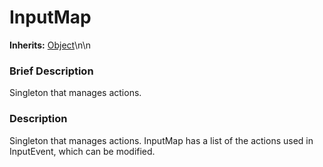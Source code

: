 #  InputMap  
**Inherits:** [Object](class_object)\\n\\n
###  Brief Description  
Singleton that manages actions.

###  Description  
Singleton that manages actions. InputMap has a list of the actions used in InputEvent, which can be modified.
